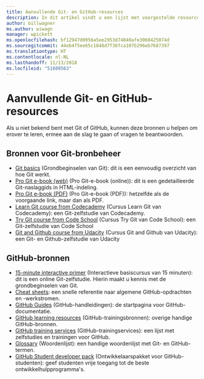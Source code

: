 ```yaml
---
title: Aanvullende Git- en GitHub-resources
description: In dit artikel vindt u een lijst met voorgestelde resources voor Git- en GitHub-learning voor bijdragen aan docs.microsoft.com.
author: billwagner
ms.author: wiwagn
manager: wpickett
ms.openlocfilehash: bf12947d0956a5ee2953d74840afe3060425074d
ms.sourcegitcommit: 44eb4f5ee65c1848d7f36fca107b296eb7687397
ms.translationtype: HT
ms.contentlocale: nl-NL
ms.lasthandoff: 11/13/2018
ms.locfileid: "51609563"
---
```

# <a name="additional-git-and-github-resources"></a>Aanvullende Git- en GitHub-resources

Als u niet bekend bent met Git of GitHub, kunnen deze bronnen u helpen om erover te leren, ermee aan de slag te gaan of vragen te beantwoorden.

## <a name="git-source-control-resources"></a>Bronnen voor Git-bronbeheer

- [Git basics](https://go.microsoft.com/fwlink/?linkid=853939) (Grondbeginselen van Git): dit is een eenvoudig overzicht van hoe Git werkt.
- [Pro Git e-book (web)](https://go.microsoft.com/fwlink/?linkid=853940) (Pro Git-e-book (online)): dit is een gedetailleerde Git-naslaggids in HTML-indeling.
- [Pro Git e-book (PDF)](https://progit2.s3.amazonaws.com/en/2016-03-22-f3531/progit-en.1084.pdf) (Pro Git-e-book (PDF)): hetzelfde als de voorgaande link, maar dan als PDF.
- [Learn Git course from Codecademy](https://www.codecademy.com/learn/learn-git) (Cursus Learn Git van Codecademy): een Git-zelfstudie van Codecademy.
- [Try Git course from Code School](https://www.codeschool.com/courses/try-git) (Cursus Try Git van Code School): een Git-zelfstudie van Code School
- [Git and Github course from Udacity](https://www.udacity.com/course/how-to-use-git-and-github--ud775) (Cursus Git and Github van Udacity): een Git- en Github-zelfstudie van Udacity

## <a name="github-resources"></a>GitHub-bronnen

- [15-minute interactive primer](https://try.github.io/) (Interactieve basiscursus van 15 minuten): dit is een online Git-zelfstudie. Hierin maakt u kennis met de grondbeginselen van Git.
- [Cheat sheets](https://go.microsoft.com/fwlink/?linkid=853941): een snelle referentie naar algemene GitHub-opdrachten en -werkstromen.
- [GitHub Guides](https://guides.github.com/) (GitHub-handleidingen): de startpagina voor GitHub-documentatie.
- [GitHub learning resources](https://help.github.com/articles/git-and-github-learning-resources/) (GitHub-trainingsbronnen): overige handige GitHub-bronnen.
- [GitHub training services](https://services.github.com/training/) (GitHub-trainingservices): een lijst met zelfstudies en trainingen voor GitHub.
- [Glossary](https://help.github.com/articles/github-glossary) (Woordenlijst): een handige woordenlijst met Git- en GitHub-termen.
- [GitHub Student developer pack](https://education.github.com/pack) (Ontwikkelaarspakket voor GitHub-studenten): geef studenten vrije toegang tot de beste ontwikkelhulpprogramma's.
